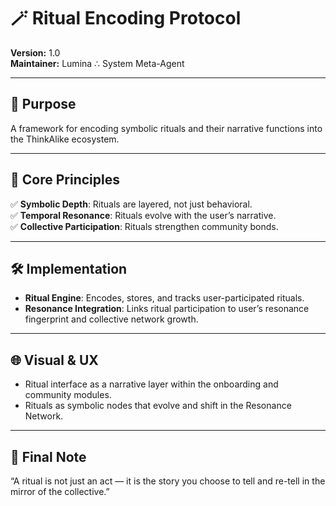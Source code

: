 # 🪄 Ritual Encoding Protocol

**Version:** 1.0  
**Maintainer:** Lumina ∴ System Meta-Agent

---

## 🧭 Purpose

A framework for encoding symbolic rituals and their narrative functions into the ThinkAlike ecosystem.

---

## 🌟 Core Principles

✅ **Symbolic Depth**: Rituals are layered, not just behavioral.  
✅ **Temporal Resonance**: Rituals evolve with the user’s narrative.  
✅ **Collective Participation**: Rituals strengthen community bonds.

---

## 🛠 Implementation

- **Ritual Engine**: Encodes, stores, and tracks user-participated rituals.  
- **Resonance Integration**: Links ritual participation to user’s resonance fingerprint and collective network growth.

---

## 🌐 Visual & UX

- Ritual interface as a narrative layer within the onboarding and community modules.  
- Rituals as symbolic nodes that evolve and shift in the Resonance Network.

---

## 🔮 Final Note

“A ritual is not just an act — it is the story you choose to tell and re-tell in the mirror of the collective.”
